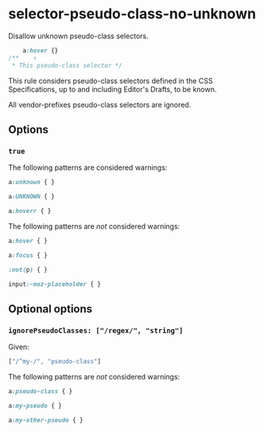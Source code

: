 # selector-pseudo-class-no-unknown

Disallow unknown pseudo-class selectors.

```css
    a:hover {}
/**    ↑
 * This pseudo-class selector */
```

This rule considers pseudo-class selectors defined in the CSS Specifications, up to and including Editor's Drafts, to be known.

All vendor-prefixes pseudo-class selectors are ignored.

## Options

### `true`

The following patterns are considered warnings:

```css
a:unknown { }
```

```css
a:UNKNOWN { }
```

```css
a:hoverr { }
```

The following patterns are *not* considered warnings:

```css
a:hover { }
```

```css
a:focus { }
```

```css
:not(p) { }
```

```css
input:-moz-placeholder { }
```

## Optional options

### `ignorePseudoClasses: ["/regex/", "string"]`

Given:

```js
["/^my-/", "pseudo-class"]
```

The following patterns are *not* considered warnings:

```css
a:pseudo-class { }
```

```css
a:my-pseudo { }
```

```css
a:my-other-pseudo { }
```
